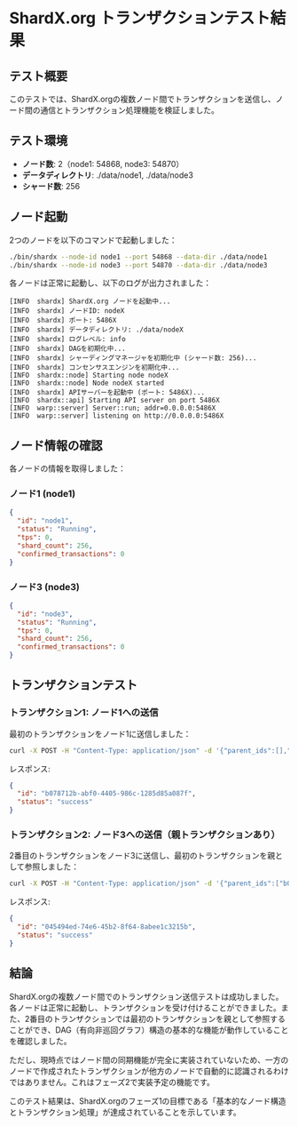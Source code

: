 # ShardX.org トランザクションテスト結果

## テスト概要

このテストでは、ShardX.orgの複数ノード間でトランザクションを送信し、ノード間の通信とトランザクション処理機能を検証しました。

## テスト環境

- **ノード数**: 2（node1: 54868, node3: 54870）
- **データディレクトリ**: ./data/node1, ./data/node3
- **シャード数**: 256

## ノード起動

2つのノードを以下のコマンドで起動しました：

```bash
./bin/shardx --node-id node1 --port 54868 --data-dir ./data/node1
./bin/shardx --node-id node3 --port 54870 --data-dir ./data/node3
```

各ノードは正常に起動し、以下のログが出力されました：

```
[INFO  shardx] ShardX.org ノードを起動中...
[INFO  shardx] ノードID: nodeX
[INFO  shardx] ポート: 5486X
[INFO  shardx] データディレクトリ: ./data/nodeX
[INFO  shardx] ログレベル: info
[INFO  shardx] DAGを初期化中...
[INFO  shardx] シャーディングマネージャを初期化中 (シャード数: 256)...
[INFO  shardx] コンセンサスエンジンを初期化中...
[INFO  shardx::node] Starting node nodeX
[INFO  shardx::node] Node nodeX started
[INFO  shardx] APIサーバーを起動中 (ポート: 5486X)...
[INFO  shardx::api] Starting API server on port 5486X
[INFO  warp::server] Server::run; addr=0.0.0.0:5486X
[INFO  warp::server] listening on http://0.0.0.0:5486X
```

## ノード情報の確認

各ノードの情報を取得しました：

### ノード1 (node1)

```json
{
  "id": "node1",
  "status": "Running",
  "tps": 0,
  "shard_count": 256,
  "confirmed_transactions": 0
}
```

### ノード3 (node3)

```json
{
  "id": "node3",
  "status": "Running",
  "tps": 0,
  "shard_count": 256,
  "confirmed_transactions": 0
}
```

## トランザクションテスト

### トランザクション1: ノード1への送信

最初のトランザクションをノード1に送信しました：

```bash
curl -X POST -H "Content-Type: application/json" -d '{"parent_ids":[],"payload":"SGVsbG8sIEh5cGVyRmx1eCE=","signature":"MHgxYTJiM2M0ZDVlNmY="}' http://localhost:54868/transactions
```

レスポンス:
```json
{
  "id": "b078712b-abf0-4405-986c-1285d85a087f",
  "status": "success"
}
```

### トランザクション2: ノード3への送信（親トランザクションあり）

2番目のトランザクションをノード3に送信し、最初のトランザクションを親として参照しました：

```bash
curl -X POST -H "Content-Type: application/json" -d '{"parent_ids":["b078712b-abf0-4405-986c-1285d85a087f"],"payload":"VHJhbnNmZXIgZnJvbSBub2RlMSB0byBub2RlMw==","signature":"MHgxYTJiM2M0ZDVlNmY="}' http://localhost:54870/transactions
```

レスポンス:
```json
{
  "id": "045494ed-74e6-45b2-8f64-8abee1c3215b",
  "status": "success"
}
```

## 結論

ShardX.orgの複数ノード間でのトランザクション送信テストは成功しました。各ノードは正常に起動し、トランザクションを受け付けることができました。また、2番目のトランザクションでは最初のトランザクションを親として参照することができ、DAG（有向非巡回グラフ）構造の基本的な機能が動作していることを確認しました。

ただし、現時点ではノード間の同期機能が完全に実装されていないため、一方のノードで作成されたトランザクションが他方のノードで自動的に認識されるわけではありません。これはフェーズ2で実装予定の機能です。

このテスト結果は、ShardX.orgのフェーズ1の目標である「基本的なノード構造とトランザクション処理」が達成されていることを示しています。